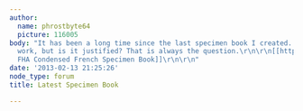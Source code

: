 ```yaml
---
author:
  name: phrostbyte64
  picture: 116005
body: "It has been a long time since the last specimen book I created. I enjoy the
  work, but is it justified? That is always the question.\r\n\r\n[[http://thefontry.com/fha_condensed_french/FHA_Condensed_French_Spec_Book.pdf|
  FHA Condensed French Specimen Book]]\r\n\r\n"
date: '2013-02-13 21:25:26'
node_type: forum
title: Latest Specimen Book

---
```

